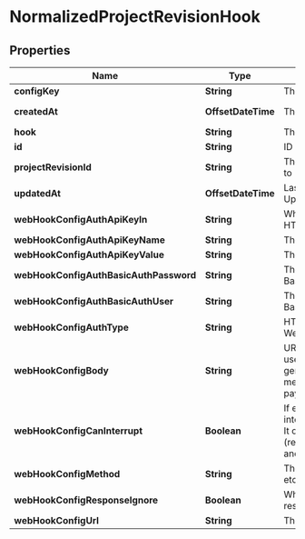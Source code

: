 

# NormalizedProjectRevisionHook


## Properties

Name | Type | Description | Notes
------------ | ------------- | ------------- | -------------
**configKey** | **String** | The Hooks Config Key | 
**createdAt** | **OffsetDateTime** | The Project&#39;s Revision Creation Date |  [optional] [readonly]
**hook** | **String** | The Hook Type | 
**id** | **String** | ID of the entry |  [optional]
**projectRevisionId** | **String** | The Revision&#39;s ID this schema belongs to |  [optional]
**updatedAt** | **OffsetDateTime** | Last Time Project&#39;s Revision was Updated |  [optional] [readonly]
**webHookConfigAuthApiKeyIn** | **String** | Whether to send the API Key in the HTTP Header or as a HTTP Cookie |  [optional]
**webHookConfigAuthApiKeyName** | **String** | The name of the api key |  [optional]
**webHookConfigAuthApiKeyValue** | **String** | The value of the api key |  [optional]
**webHookConfigAuthBasicAuthPassword** | **String** | The password to be sent in the HTTP Basic Auth Header |  [optional]
**webHookConfigAuthBasicAuthUser** | **String** | The username to be sent in the HTTP Basic Auth Header |  [optional]
**webHookConfigAuthType** | **String** | HTTP Auth Method to use for the Web-Hook |  [optional]
**webHookConfigBody** | **String** | URI pointing to the JsonNet template used for Web-Hook payload generation. Only used for those HTTP methods, which support HTTP body payloads. |  [optional]
**webHookConfigCanInterrupt** | **Boolean** | If enabled allows the web hook to interrupt / abort the self-service flow. It only applies to certain flows (registration/verification/login/settings) and requires a valid response format. |  [optional]
**webHookConfigMethod** | **String** | The HTTP method to use (GET, POST, etc) for the Web-Hook |  [optional]
**webHookConfigResponseIgnore** | **Boolean** | Whether to ignore the Web Hook response |  [optional]
**webHookConfigUrl** | **String** | The URL the Web-Hook should call |  [optional]



